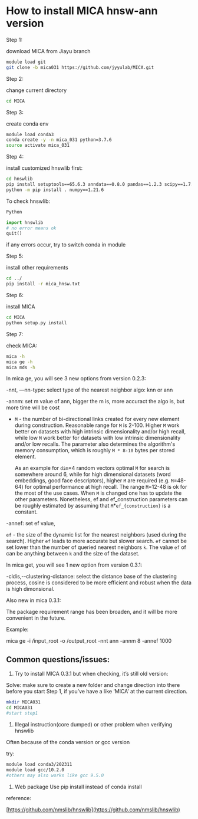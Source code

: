 # How to install MICA hnsw-ann version

Step 1:

download MICA from Jiayu branch

```bash
module load git
git clone -b mica031 https://github.com/jyyulab/MICA.git
```

Step 2:

change current directory

```bash
cd MICA
```

Step 3:

create conda env

```bash
module load conda3
conda create -y -n mica_031 python=3.7.6
source activate mica_031
```

Step 4:

install customized hnswlib first:

```bash
cd hnswlib
pip install setuptools==65.6.3 anndata==0.8.0 pandas==1.2.3 scipy==1.7.3 typing==3.7.4.3 typing-extensions==4.7.1 numba==0.53.1 networkx==2.6.3
python -m pip install . numpy==1.21.6
```

To check hnswlib:

```bash
Python
```

```python
import hnswlib
# no error means ok
quit()
```

if any errors occur, try to switch conda in module

Step 5:

install other requirements

```bash
cd ../
pip install -r mica_hnsw.txt
```

Step 6:

install MICA

```bash
cd MICA
python setup.py install
```

Step 7:

check MICA:

```bash
mica -h
mica ge -h
mica mds -h
```

In mica ge, you will see 3 new options from version 0.2.3:

-nnt, —nn-type: select type of the nearest neighbor algo: knn or ann

-annm: set m value of ann, bigger the m is, more accuract the algo is, but more time will be cost

- `M` - the number of bi-directional links created for every new element during construction. Reasonable range for `M` is 2-100. Higher `M` work better on datasets with high intrinsic dimensionality and/or high recall, while low `M` work better for datasets with low intrinsic dimensionality and/or low recalls. The parameter also determines the algorithm's memory consumption, which is roughly `M * 8-10` bytes per stored element.
    
    As an example for `dim`=4 random vectors optimal `M` for search is somewhere around 6, while for high dimensional datasets (word embeddings, good face descriptors), higher `M` are required (e.g. `M`=48-64) for optimal performance at high recall. The range `M`=12-48 is ok for the most of the use cases. When `M` is changed one has to update the other parameters. Nonetheless, ef and ef_construction parameters can be roughly estimated by assuming that `M`*`ef_{construction}` is a constant.
    

-annef: set ef value,

 `ef` - the size of the dynamic list for the nearest neighbors (used during the search). Higher `ef` leads to more accurate but slower search. `ef` cannot be set lower than the number of queried nearest neighbors `k`. The value `ef` of can be anything between `k` and the size of the dataset.

In mica get, you will see 1 new option from version 0.3.1:

-cldis,--clustering-distance: select the distance base of the clustering process, cosine is considered to be more efficient and robust when the data is high dimonsional.

Also new in mica 0.3.1:

The package requirement range has been broaden, and it will be more convenient in the future.



Example:

mica ge -i /input_root -o /output_root -nnt ann -annm 8 -annef 1000 

## Common questions/issues:

1. Try to install MICA 0.3.1 but when checking, it’s still old version: 

Solve: make sure to create a new folder and change direction into there before you start Step 1, if you’ve have a like ‘MICA’ at the current direction.

```bash
mkdir MICA031
cd MICA031
#start step1
```

1. Illegal instruction(core dumped) or other problem when verifying hnswlib

Often because of the conda version or gcc version

try:

```bash
module load conda3/202311
module load gcc/10.2.0
#others may also works like gcc 9.5.0
```

1. Web package
Use pip install instead of conda install

reference: 

[https://github.com/nmslib/hnswlib](https://github.com/nmslib/hnswlib)
